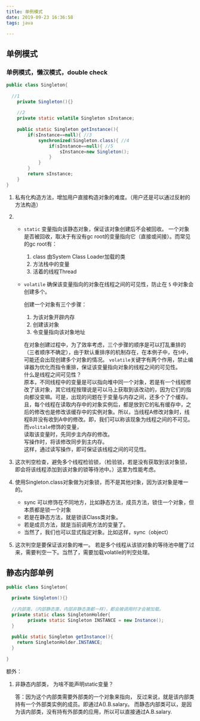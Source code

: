 ```yaml
---
title: 单例模式
date: 2019-09-23 16:36:58
tags: java 

---
```

## 单例模式



### 单例模式，懒汉模式，double check

```java
public class Singleton{
	
  //1
	private Singleton(){}
	
	//2
	private static volatile Singleton sInstance;
	
	public static Singleton getInstance(){
		if(sInstance==null){ //3
			synchronized(Singleton.class){ //4
				if(sInstance==null){ //5
					sInstance=new Singleton();
				}
			}
		}
		return sInstance;
	}
}
```



1. 私有化构造方法，增加用户直接构造对象的难度。（用户还是可以通过反射的方法构造）

2. - `static` 变量指向该静态对象，保证该对象创建后不会被回收。  一个对象是否被回收，取决于有没有gc root的变量指向它（直接或间接）。而常见的gc root有：

     1. class 由System Class Loader加载的类
     2. 方法栈中的变量
     3. 活着的线程Thread

   - `volatile`  确保该变量指向的对象在线程之间的可见性，防止在 `5` 中对象会创建多个。

     创建一个对象有三个步骤：

     1. 为该对象开辟内存
     2. 创建该对象
     3. 令变量指向该对象地址  

     在对象创建过程中，为了效率考虑，三个步骤的顺序是可以打乱重排的（三者顺序不确定），由于默认重排序的机制存在，在本例子中，在`5`中，可能还会出现创建多个对象的情况。
     `volatile`关键字有两个作用，禁止编译器为优化而指令重排，保证该变量指向对象的线程之间的可见性。  
     什么是线程之间可见性？  
     原本，不同线程中的变量是可以指向堆中同一个对象，若是有一个线程修改了该对象，其它线程按理说是可以马上获取到该改动的，因为它们的指向都没变嘛。可是，出现的问题在于变量与内存之间，还多个了个缓存。且，每个线程在读取内存中的对象实例后，都是放到它的私有缓存中，之后的修改也是修改该缓存中的实例对象。所以，当线程A修改对象时，线程B并没有收到A中的修改。即，我们可以称该现象为线程之间的不可见。  
     而`volitale`修饰的变量，  
     读取该变量时，先同步主内存的修改。  
     写操作时，将该修改同步到主内存。  
     这样，通过读写操作，即可保证该线程之间的可见性。

3. 这次判空检查，避免多个线程检验锁，（检验锁，若是没有获取到该对象锁，即会将该线程添加到该对象的锁等待池中。）这里为性能考虑。

4. 使用Singleton.class对象做为对象锁，而不是其他对象，因为该对象是唯一的。

   - sync 可以修饰在不同地方，比如静态方法，成员方法，锁住一个对象，但本质都是锁一个对象
   - 若是在静态方法，就是锁该Class类对象。
   - 若是成员方法，就是当前调用方法的变量了。
   - 当然了，我们也可以显式指定对象。比如这样，sync（object）

5. 这次判空是要保证该对象的唯一。 若是多个线程从该锁对象的等待池中醒了过来，需要判空一下。当然了，需要加载volatile的判空处理。



## 静态内部单例

```java
public class Singleton{
  
  private Singleton(){}
  
  //内部类，（内部静态类，内部非静态类都一样），都会被调用时才会被加载。
  private static class SingletonHolder{
    	private static Singleton INSTANCE = new Instance();
  }
  
  public static Singleton getInstance(){
    return SingletonHolder.INSTANCE;
  }
  
}
```



额外：

1. 非静态内部类， 为啥不能声明static变量？

   答：因为这个内部类需要外部类的一个对象来指向， 反过来说，就是该内部类持有一个外部类实例的成员。即通过A().B.salary。 
   而静态内部类可以，是因为该内部类，没有持有外部类的应用，所以可以直接通过A.B.salary.

